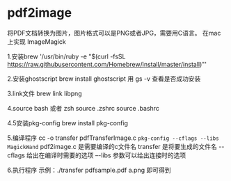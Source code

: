 # pdf2image

将PDF文档转换为图片，图片格式可以是PNG或者JPG，需要用C语言。 在mac上实现
ImageMagick

1.安装brew
'/usr/bin/ruby -e "$(curl -fsSL https://raw.githubusercontent.com/Homebrew/install/master/install)"'

2.安装ghostscript
brew install ghostscript
用 gs -v 查看是否成功安装

3.link文件
brew link libpng

4.source bash 或者 zsh
source .zshrc
source .bashrc

4.5安装pkg-config
brew install pkg-config

5.编译程序
cc -o transfer pdfTransferImage.c `pkg-config --cflags --libs MagickWand`
pdf2image.c 是需要编译的c文件名
transfer 是将要生成的文件名
--cflags 给出在编译时需要的选项
–-libs 参数可以给出连接时的选项

6.执行程序
示例：./transfer pdfsample.pdf a.png
即可得到
